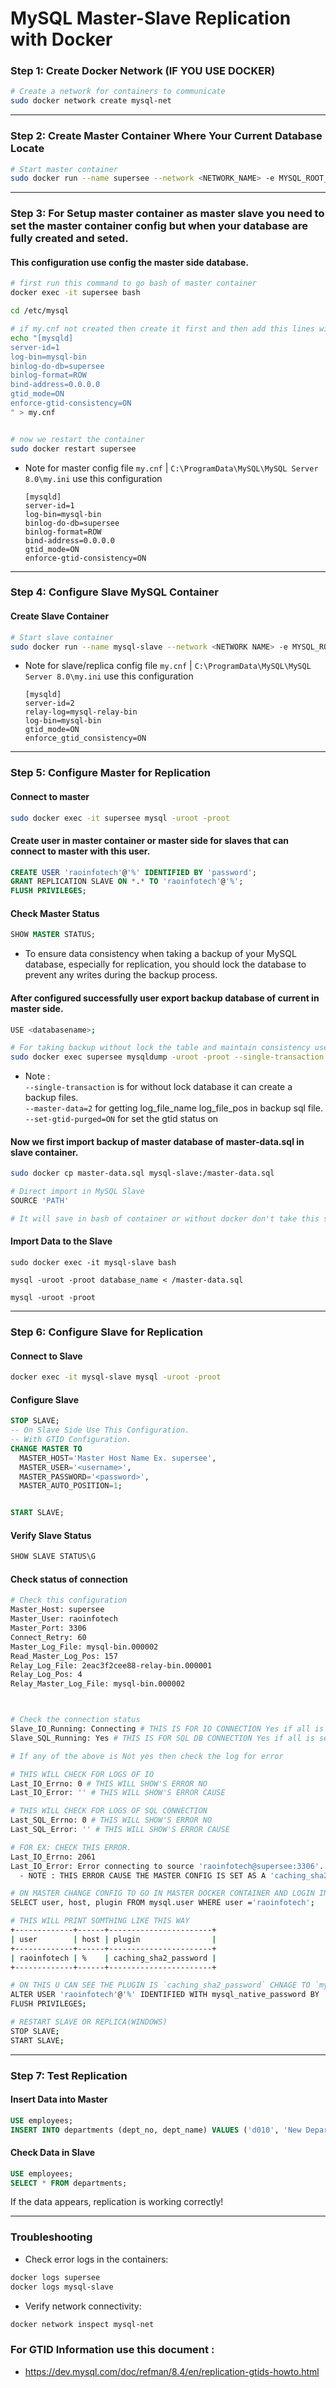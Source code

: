 # MySQL Master-Slave Replication with Docker

### Step 1: Create Docker Network (IF YOU USE DOCKER)
```bash
# Create a network for containers to communicate
sudo docker network create mysql-net
```

---

### Step 2: Create Master Container Where Your Current Database Locate
```bash
# Start master container
sudo docker run --name supersee --network <NETWORK_NAME> -e MYSQL_ROOT_PASSWORD=root -p 3306:3306 -d mysql:8.0
```

---

### Step 3: For Setup master container as master slave you need to set the master container config but when your database are fully created and seted.
#### This configuration use config the master side database.

```bash
# first run this command to go bash of master container
docker exec -it supersee bash

cd /etc/mysql

# if my.cnf not created then create it first and then add this lines with this code
echo "[mysqld]
server-id=1
log-bin=mysql-bin 
binlog-do-db=supersee
binlog-format=ROW
bind-address=0.0.0.0
gtid_mode=ON
enforce-gtid-consistency=ON
" > my.cnf


# now we restart the container 
sudo docker restart supersee
```
- Note for master config file ` my.cnf ` | `C:\ProgramData\MySQL\MySQL Server 8.0\my.ini` use this configuration <br>
  ```
  [mysqld]
  server-id=1 
  log-bin=mysql-bin 
  binlog-do-db=supersee 
  binlog-format=ROW 
  bind-address=0.0.0.0 
  gtid_mode=ON
  enforce-gtid-consistency=ON
  ```

---

### Step 4: Configure Slave MySQL Container
#### Create Slave Container
```bash
# Start slave container
sudo docker run --name mysql-slave --network <NETWORK NAME> -e MYSQL_ROOT_PASSWORD=root -p 3308:3306 -d mysql:8.0 --server-id=2 --log-bin=mysql-bin --relay-log=mysql-relay-bin --binlog-format=ROW --gtid-mode=ON --enforce-gtid-consistency=ON
```
- Note for slave/replica config file ` my.cnf ` | `C:\ProgramData\MySQL\MySQL Server 8.0\my.ini` use this configuration <br>
  ```
  [mysqld]
  server-id=2
  relay-log=mysql-relay-bin
  log-bin=mysql-bin
  gtid_mode=ON
  enforce_gtid_consistency=ON
  ```

---

### Step 5: Configure Master for Replication
#### Connect to master
```bash
sudo docker exec -it supersee mysql -uroot -proot
```

#### Create user in master container or master side for slaves that can connect to master with this user.
```sql
CREATE USER 'raoinfotech'@'%' IDENTIFIED BY 'password';
GRANT REPLICATION SLAVE ON *.* TO 'raoinfotech'@'%';
FLUSH PRIVILEGES;
```

#### Check Master Status
```sql
SHOW MASTER STATUS;
```

- To ensure data consistency when taking a backup of your MySQL database, especially for replication, you should lock the database to prevent any writes during the backup process.

#### After configured successfully user export backup database of current in master side.
```bash
USE <databasename>;

# For taking backup without lock the table and maintain consistency use this way
sudo docker exec supersee mysqldump -uroot -proot --single-transaction --master-data=2 --flush-logs --hex-blob --set-gtid-purged=ON --databases supersee > /your-path/backup.sql
```
- Note : <br>
`--single-transaction` is for without lock database it can create a backup files. <br>
`--master-data=2` for getting log_file_name log_file_pos in backup sql file. <br>
`--set-gtid-purged=ON` for set the gtid status on

#### Now we first import backup of master database of master-data.sql in slave container.
```bash
sudo docker cp master-data.sql mysql-slave:/master-data.sql

# Direct import in MySQL Slave
SOURCE 'PATH'

# It will save in bash of container or without docker don't take this step those directly goto the next step of importing database in slave.
```

#### Import Data to the Slave
```
sudo docker exec -it mysql-slave bash

mysql -uroot -proot database_name < /master-data.sql

mysql -uroot -proot
```

---

### Step 6: Configure Slave for Replication

#### Connect to Slave
```bash
docker exec -it mysql-slave mysql -uroot -proot
```

#### Configure Slave
```sql
STOP SLAVE;
-- On Slave Side Use This Configuration.
-- With GTID Configuration.
CHANGE MASTER TO
  MASTER_HOST='Master Host Name Ex. supersee',
  MASTER_USER='<username>',
  MASTER_PASSWORD='<password>',
  MASTER_AUTO_POSITION=1;


START SLAVE;
```

#### Verify Slave Status
```sql
SHOW SLAVE STATUS\G
```

#### Check status of connection
```bash
# Check this configuration 
Master_Host: supersee
Master_User: raoinfotech
Master_Port: 3306
Connect_Retry: 60
Master_Log_File: mysql-bin.000002
Read_Master_Log_Pos: 157
Relay_Log_File: 2eac3f2cee88-relay-bin.000001
Relay_Log_Pos: 4
Relay_Master_Log_File: mysql-bin.000002



# Check the connection status
Slave_IO_Running: Connecting # THIS IS FOR IO CONNECTION Yes if all is set
Slave_SQL_Running: Yes # THIS IS FOR SQL DB CONNECTION Yes if all is set

# If any of the above is Not yes then check the log for error

# THIS WILL CHECK FOR LOGS OF IO
Last_IO_Errno: 0 # THIS WILL SHOW'S ERROR NO
Last_IO_Error: '' # THIS WILL SHOW'S ERROR CAUSE

# THIS WILL CHECK FOR LOGS OF SQL CONNECTION
Last_SQL_Errno: 0 # THIS WILL SHOW'S ERROR NO
Last_SQL_Error: '' # THIS WILL SHOW'S ERROR CAUSE

# FOR EX: CHECK THIS ERROR.
Last_IO_Errno: 2061
Last_IO_Error: Error connecting to source 'raoinfotech@supersee:3306'. This was attempt 1/86400, with a delay of 60 seconds between attempts. Message: Authentication plugin 'caching_sha2_password' reported error: Authentication requires secure connection.
  - NOTE : THIS ERROR CAUSE THE MASTER CONFIG IS SET AS A 'caching_sha2_password' TO FIX USE THIS

# ON MASTER CHANGE CONFIG TO GO IN MASTER DOCKER CONTAINER AND LOGIN IN MYSQL AND RUN THIS QUERY.
SELECT user, host, plugin FROM mysql.user WHERE user ='raoinfotech';

# THIS WILL PRINT SOMTHING LIKE THIS WAY
+-------------+------+-----------------------+
| user        | host | plugin                |
+-------------+------+-----------------------+
| raoinfotech | %    | caching_sha2_password |
+-------------+------+-----------------------+

# ON THIS U CAN SEE THE PLUGIN IS `caching_sha2_password` CHNAGE TO `mysql_native_password` BY THIS QUERY ON MASTER
ALTER USER 'raoinfotech'@'%' IDENTIFIED WITH mysql_native_password BY 'raoinfotech';
FLUSH PRIVILEGES;

# RESTART SLAVE OR REPLICA(WINDOWS)
STOP SLAVE;
START SLAVE;

```

---

### Step 7: Test Replication

#### Insert Data into Master
```sql
USE employees;
INSERT INTO departments (dept_no, dept_name) VALUES ('d010', 'New Department');
```

#### Check Data in Slave
```sql
USE employees;
SELECT * FROM departments;
```

If the data appears, replication is working correctly!

---

### Troubleshooting
- Check error logs in the containers:
```bash
docker logs supersee
docker logs mysql-slave
```
- Verify network connectivity:
```bash
docker network inspect mysql-net
```

### For GTID Information use this document :
- https://dev.mysql.com/doc/refman/8.4/en/replication-gtids-howto.html
